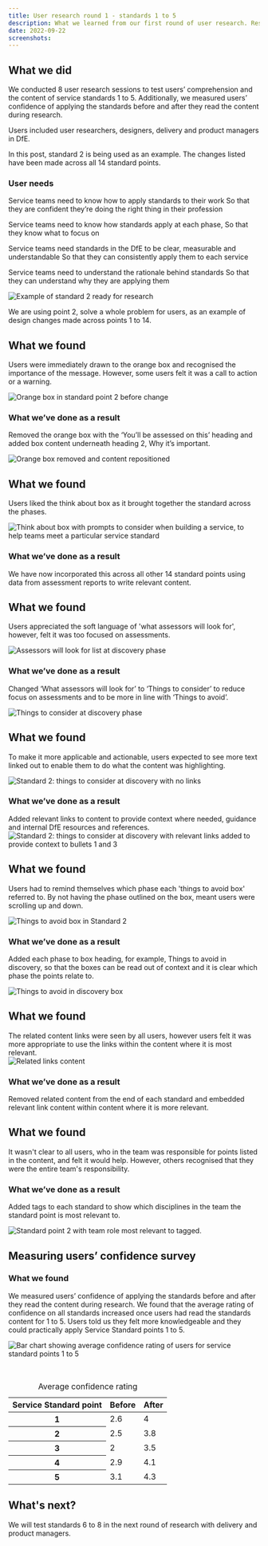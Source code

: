 ```yaml
---
title: User research round 1 - standards 1 to 5 
description: What we learned from our first round of user research. Research included comprehension and confidence in the service testing.
date: 2022-09-22
screenshots:
---
```


## What we did

We conducted 8 user research sessions to test users’ comprehension and the content of service standards 1 to 5. Additionally, we measured users’ confidence of applying the standards before and after they read the content during research. 

Users included user researchers, designers, delivery and product managers in DfE.

In this post, standard 2 is being used as an example. The changes listed have been made across all 14 standard points.

### User needs

Service teams need to know how to apply standards to their work
So that they are confident they’re doing the right thing in their profession

Service teams need to know how standards apply at each phase,
So that they know what to focus on

Service teams need standards in the DfE to be clear, measurable and understandable
So that they can consistently apply them to each service

Service teams need to understand the rationale behind standards
So that they can understand why they are applying them

![Example of standard 2 ready for research](/2022-09-22-screenshots/standard-2.png)

<figcaption> We are using point 2, solve a whole problem for users, as an example of design changes made across points 1 to 14.
</figcaption>


## What we found

Users were immediately drawn to the orange box and recognised the importance of the message. However, some users felt it was a call to action or a warning. 

![Orange box in standard point 2 before change](/2022-09-22-screenshots/orange-before.png)

### What we’ve done as a result

Removed the orange box with the ‘You’ll be assessed on this’ heading and added box content underneath heading 2, Why it’s important.

![Orange box removed and content repositioned](/2022-09-22-screenshots/orange-after.png)

## What we found
Users liked the think about box as it brought together the standard across the phases. 

![Think about box with prompts to consider when building a service, to help teams meet a particular service standard](/2022-09-22-screenshots/think-about.png)

### What we’ve done as a result
We have now incorporated this across all other 14 standard points using data from assessment reports to write relevant content.

## What we found
Users appreciated the soft language of 'what assessors will look for', however, felt it was too focused on assessments. 

![Assessors will look for list at discovery phase](/2022-09-22-screenshots/assessors.before.png)

### What we’ve done as a result
Changed ‘What assessors will look for’ to ‘Things to consider’ to reduce focus on assessments and to be more in line with ‘Things to avoid’.

![Things to consider at discovery phase](/2022-09-22-screenshots/consider.after.png)

## What we found
To make it more applicable and actionable, users expected to see more text linked out to enable them to do what the content was highlighting.

![Standard 2: things to consider at discovery with no links](/2022-09-22-screenshots/links-before.png)

### What we’ve done as a result
Added relevant links to content to provide context where needed, guidance and internal DfE resources and references. 
![Standard 2: things to consider at discovery with relevant links added to provide context to bullets 1 and 3](/2022-09-22-screenshots/links-after.png)

## What we found
Users had to remind themselves which phase each 'things to avoid box' referred to. By not having the phase outlined on the box, meant users were scrolling up and down. 

![Things to avoid box in Standard 2](/2022-09-22-screenshots/things-before.png)

### What we’ve done as a result
Added each phase to box heading, for example, Things to avoid in discovery, so that the boxes can be read out of context and it is clear which phase the points relate to.

![Things to avoid in discovery box](/2022-09-22-screenshots/things-after.png)

## What we found
The related content links were seen by all users, however users felt it was more appropriate to use the links within the content where it is most relevant.  
![Related links content](/2022-09-22-screenshots/related-content.png)

### What we’ve done as a result
Removed related content from the end of each standard and embedded relevant link content within content where it is more relevant.

## What we found
It wasn't clear to all users, who in the team was responsible for points listed in the content, and felt it would help. However, others recognised that they were the entire team's responsibility. 

### What we’ve done as a result
Added tags to each standard to show which disciplines in the team the standard point is most relevant to.

![Standard point 2 with team role most relevant to tagged.](/2022-09-22-screenshots/tags-added.png)


## Measuring users’ confidence survey

### What we found
We measured users’ confidence of applying the standards before and after they read the content during research. We found that the average rating of confidence on all standards increased once users had read the standards content for 1 to 5. Users told us they felt more knowledgeable and they could practically apply Service Standard points 1 to 5.

![Bar chart showing average confidence rating of users for service standard points 1 to 5](/2022-09-22-screenshots/bar-chart.png)

<br> 

<table class="govuk-table">
  <caption class="govuk-table__caption govuk-table__caption--m">Average confidence rating</caption>
  <thead class="govuk-table__head">
    <tr class="govuk-table__row">
      <th scope="col" class="govuk-table__header">Service Standard point</th>
      <th scope="col" class="govuk-table__header">Before</th>
       <th scope="col" class="govuk-table__header">After</th>
    </tr>
  </thead>
  <tbody class="govuk-table__body">
    <tr class="govuk-table__row">
      <th scope="row" class="govuk-table__header">1</th>
      <td class="govuk-table__cell">2.6</td>
      <td class="govuk-table__cell">4</td>
    </tr>
    <tr class="govuk-table__row">
      <th scope="row" class="govuk-table__header">2</th>
      <td class="govuk-table__cell">2.5</td>
      <td class="govuk-table__cell">3.8</td>
    </tr>
    <tr class="govuk-table__row">
      <th scope="row" class="govuk-table__header">3</th>
      <td class="govuk-table__cell">2</td>
      <td class="govuk-table__cell">3.5</td>
    </tr>
        <tr class="govuk-table__row">
      <th scope="row" class="govuk-table__header">4</th>
      <td class="govuk-table__cell">2.9</td>
      <td class="govuk-table__cell">4.1</td>
    </tr>
        <tr class="govuk-table__row">
      <th scope="row" class="govuk-table__header">5</th>
      <td class="govuk-table__cell">3.1</td>
      <td class="govuk-table__cell">4.3</td>
    </tr>
  </tbody>
</table>

## What's next?
We will test standards 6 to 8 in the next round of research with delivery and product managers. 







